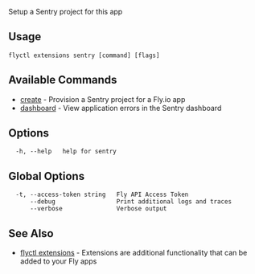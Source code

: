 Setup a Sentry project for this app


## Usage
~~~
flyctl extensions sentry [command] [flags]
~~~

## Available Commands
* [create](/docs/flyctl/extensions-sentry-create/)	 - Provision a Sentry project for a Fly.io app
* [dashboard](/docs/flyctl/extensions-sentry-dashboard/)	 - View application errors in the Sentry dashboard

## Options

~~~
  -h, --help   help for sentry
~~~

## Global Options

~~~
  -t, --access-token string   Fly API Access Token
      --debug                 Print additional logs and traces
      --verbose               Verbose output
~~~

## See Also

* [flyctl extensions](/docs/flyctl/extensions/)	 - Extensions are additional functionality that can be added to your Fly apps

